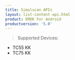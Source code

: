 ```yaml
---
title: Simulscan APIs
layout: list-content-api.html
product: EMDK For Android
productversion: '5.0'
---
```

>Supported Devices:
* TC55 KK
* TC75 KK














